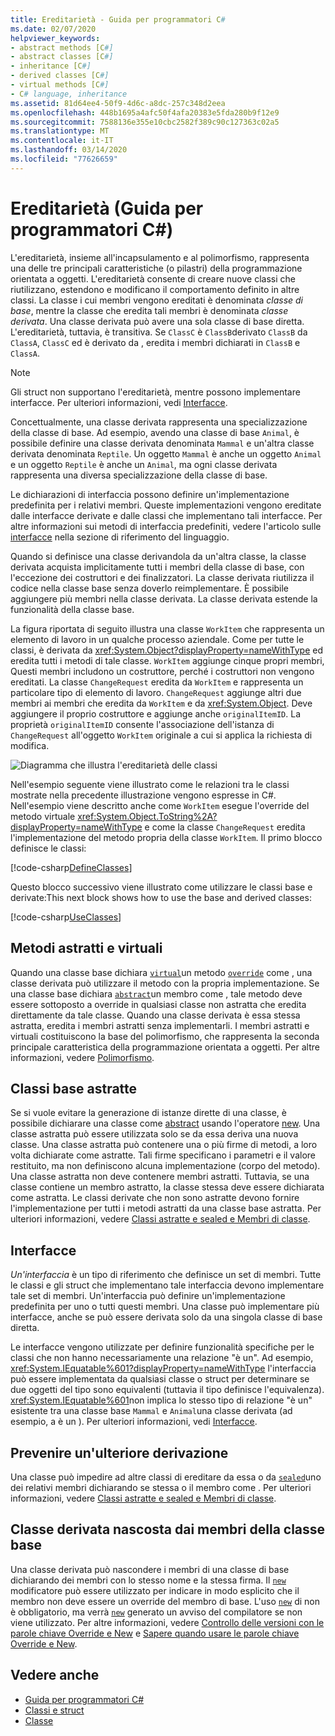 ```yaml
---
title: Ereditarietà - Guida per programmatori C#
ms.date: 02/07/2020
helpviewer_keywords:
- abstract methods [C#]
- abstract classes [C#]
- inheritance [C#]
- derived classes [C#]
- virtual methods [C#]
- C# language, inheritance
ms.assetid: 81d64ee4-50f9-4d6c-a8dc-257c348d2eea
ms.openlocfilehash: 448b1695a4afc50f4afa20383e5fda280b9f12e9
ms.sourcegitcommit: 7588136e355e10cbc2582f389c90c127363c02a5
ms.translationtype: MT
ms.contentlocale: it-IT
ms.lasthandoff: 03/14/2020
ms.locfileid: "77626659"
---
```

# <a name="inheritance-c-programming-guide"></a>Ereditarietà (Guida per programmatori C#)

L'ereditarietà, insieme all'incapsulamento e al polimorfismo, rappresenta una delle tre principali caratteristiche (o pilastri) della programmazione orientata a oggetti. L'ereditarietà consente di creare nuove classi che riutilizzano, estendono e modificano il comportamento definito in altre classi. La classe i cui membri vengono ereditati è denominata *classe di base*, mentre la classe che eredita tali membri è denominata *classe derivata*. Una classe derivata può avere una sola classe di base diretta. L'ereditarietà, tuttavia, è transitiva. Se `ClassC` è `ClassB`derivato `ClassB` da `ClassA`, `ClassC` ed è derivato da , eredita i membri dichiarati in `ClassB` e `ClassA`.

> [!NOTE]
> Gli struct non supportano l'ereditarietà, mentre possono implementare interfacce. Per ulteriori informazioni, vedi [Interfacce](../interfaces/index.md).

Concettualmente, una classe derivata rappresenta una specializzazione della classe di base. Ad esempio, avendo una classe di base `Animal`, è possibile definire una classe derivata denominata `Mammal` e un'altra classe derivata denominata `Reptile`. Un oggetto `Mammal` è anche un oggetto `Animal` e un oggetto `Reptile` è anche un `Animal`, ma ogni classe derivata rappresenta una diversa specializzazione della classe di base.

Le dichiarazioni di interfaccia possono definire un'implementazione predefinita per i relativi membri. Queste implementazioni vengono ereditate dalle interfacce derivate e dalle classi che implementano tali interfacce. Per altre informazioni sui metodi di interfaccia predefiniti, vedere l'articolo sulle [interfacce](../../language-reference/keywords/interface.md) nella sezione di riferimento del linguaggio.

Quando si definisce una classe derivandola da un'altra classe, la classe derivata acquista implicitamente tutti i membri della classe di base, con l'eccezione dei costruttori e dei finalizzatori. La classe derivata riutilizza il codice nella classe base senza doverlo reimplementare. È possibile aggiungere più membri nella classe derivata. La classe derivata estende la funzionalità della classe base.

La figura riportata di seguito illustra una classe `WorkItem` che rappresenta un elemento di lavoro in un qualche processo aziendale. Come per tutte le classi, è derivata da <xref:System.Object?displayProperty=nameWithType> ed eredita tutti i metodi di tale classe. `WorkItem` aggiunge cinque propri membri, Questi membri includono un costruttore, perché i costruttori non vengono ereditati. La classe `ChangeRequest` eredita da `WorkItem` e rappresenta un particolare tipo di elemento di lavoro. `ChangeRequest` aggiunge altri due membri ai membri che eredita da `WorkItem` e da <xref:System.Object>. Deve aggiungere il proprio costruttore e aggiunge anche `originalItemID`. La proprietà `originalItemID` consente l'associazione dell'istanza di `ChangeRequest` all'oggetto `WorkItem` originale a cui si applica la richiesta di modifica.

![Diagramma che illustra l'ereditarietà delle classi](./media/inheritance/class-inheritance-diagram.png)

Nell'esempio seguente viene illustrato come le relazioni tra le classi mostrate nella precedente illustrazione vengono espresse in C#. Nell'esempio viene descritto anche come `WorkItem` esegue l'override del metodo virtuale <xref:System.Object.ToString%2A?displayProperty=nameWithType> e come la classe `ChangeRequest` eredita l'implementazione del metodo propria della classe `WorkItem`. Il primo blocco definisce le classi:

[!code-csharp[DefineClasses](~/samples/snippets/csharp/objectoriented/inheritance.cs#Classes)]

Questo blocco successivo viene illustrato come utilizzare le classi base e derivate:This next block shows how to use the base and derived classes:

[!code-csharp[UseClasses](~/samples/snippets/csharp/objectoriented/inheritance.cs#UseClasses)]

## <a name="abstract-and-virtual-methods"></a>Metodi astratti e virtuali

Quando una classe base dichiara [`virtual`](../../language-reference/keywords/virtual.md)un metodo [`override`](../../language-reference/keywords/override.md) come , una classe derivata può utilizzare il metodo con la propria implementazione. Se una classe base dichiara [`abstract`](../../language-reference/keywords/abstract.md)un membro come , tale metodo deve essere sottoposto a override in qualsiasi classe non astratta che eredita direttamente da tale classe. Quando una classe derivata è essa stessa astratta, eredita i membri astratti senza implementarli. I membri astratti e virtuali costituiscono la base del polimorfismo, che rappresenta la seconda principale caratteristica della programmazione orientata a oggetti. Per altre informazioni, vedere [Polimorfismo](./polymorphism.md).

## <a name="abstract-base-classes"></a>Classi base astratte

Se si vuole evitare la generazione di istanze dirette di una classe, è possibile dichiarare una classe come [abstract](../../language-reference/keywords/abstract.md) usando l'operatore [new](../../language-reference/operators/new-operator.md). Una classe astratta può essere utilizzata solo se da essa deriva una nuova classe. Una classe astratta può contenere una o più firme di metodi, a loro volta dichiarate come astratte. Tali firme specificano i parametri e il valore restituito, ma non definiscono alcuna implementazione (corpo del metodo). Una classe astratta non deve contenere membri astratti. Tuttavia, se una classe contiene un membro astratto, la classe stessa deve essere dichiarata come astratta. Le classi derivate che non sono astratte devono fornire l'implementazione per tutti i metodi astratti da una classe base astratta. Per ulteriori informazioni, vedere [Classi astratte e sealed e Membri di classe](abstract-and-sealed-classes-and-class-members.md).

## <a name="interfaces"></a>Interfacce

*Un'interfaccia* è un tipo di riferimento che definisce un set di membri. Tutte le classi e gli struct che implementano tale interfaccia devono implementare tale set di membri. Un'interfaccia può definire un'implementazione predefinita per uno o tutti questi membri. Una classe può implementare più interfacce, anche se può essere derivata solo da una singola classe di base diretta.

Le interfacce vengono utilizzate per definire funzionalità specifiche per le classi che non hanno necessariamente una relazione "è un". Ad esempio, <xref:System.IEquatable%601?displayProperty=nameWithType> l'interfaccia può essere implementata da qualsiasi classe o struct per determinare se due oggetti del tipo sono equivalenti (tuttavia il tipo definisce l'equivalenza). <xref:System.IEquatable%601>non implica lo stesso tipo di relazione "è un" esistente tra una classe base `Mammal` e `Animal`una classe derivata (ad esempio, a è un ). Per ulteriori informazioni, vedi [Interfacce](../interfaces/index.md).

## <a name="preventing-further-derivation"></a>Prevenire un'ulteriore derivazione  

Una classe può impedire ad altre classi di ereditare da essa o da [`sealed`](../../language-reference/keywords/sealed.md)uno dei relativi membri dichiarando se stessa o il membro come . Per ulteriori informazioni, vedere [Classi astratte e sealed e Membri di classe](./abstract-and-sealed-classes-and-class-members.md).

## <a name="derived-class-hiding-of-base-class-members"></a>Classe derivata nascosta dai membri della classe base  

Una classe derivata può nascondere i membri di una classe di base dichiarando dei membri con lo stesso nome e la stessa firma. Il [`new`](../../language-reference/keywords/new-modifier.md) modificatore può essere utilizzato per indicare in modo esplicito che il membro non deve essere un override del membro di base. L'uso [`new`](../../language-reference/keywords/new-modifier.md) di non è obbligatorio, ma verrà [`new`](../../language-reference/keywords/new-modifier.md) generato un avviso del compilatore se non viene utilizzato. Per altre informazioni, vedere [Controllo delle versioni con le parole chiave Override e New](./versioning-with-the-override-and-new-keywords.md) e [Sapere quando usare le parole chiave Override e New](./knowing-when-to-use-override-and-new-keywords.md).

## <a name="see-also"></a>Vedere anche

- [Guida per programmatori C#](../index.md)
- [Classi e struct](./index.md)
- [Classe](../../language-reference/keywords/class.md)
